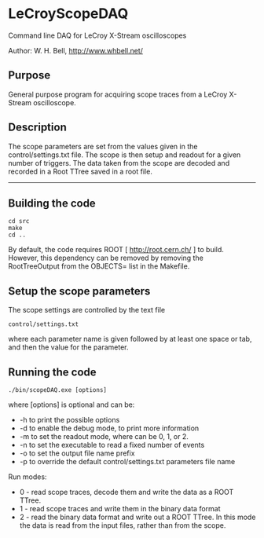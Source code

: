 LeCroyScopeDAQ
==============

Command line DAQ for LeCroy X-Stream oscilloscopes

Author: W. H. Bell, http://www.whbell.net/

Purpose
-------

General purpose program for acquiring scope traces from a LeCroy
X-Stream oscilloscope.

Description
-----------

The scope parameters are set from the values given in the
control/settings.txt file.  The scope is then setup and readout for a
given number of triggers.  The data taken from the scope are decoded
and recorded in a Root TTree saved in a root file.

------------------------------------------------------

Building the code
-----------------

```
cd src
make
cd ..
```

By default, the code requires ROOT [ http://root.cern.ch/ ] to build.
However, this dependency can be removed by removing the RootTreeOutput from the OBJECTS= list in the Makefile.

Setup the scope parameters
--------------------------

The scope settings are controlled by the text file

```
control/settings.txt
```

where each parameter name is given followed by at least one space or
tab, and then the value for the parameter.

Running the code
----------------

```
./bin/scopeDAQ.exe [options]
```

where [options] is optional and can be:
* -h to print the possible options
* -d to enable the debug mode, to print more information
* -m <value> to set the readout mode, where <value> can be 0, 1, or 2.
* -n <number of events> to set the executable to read a fixed number of events
* -o <string> to set the output file name prefix
* -p <string> to override the default control/settings.txt parameters file name

Run modes:
* 0 - read scope traces, decode them and write the data as a ROOT TTree.
* 1 - read scope traces and write them in the binary data format
* 2 - read the binary data format and write out a ROOT TTree.  In this mode the data is read from the input files, rather than from the scope.
